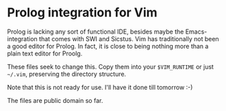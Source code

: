 # Prolog integration for Vim

Prolog is lacking any sort of functional IDE, besides maybe the Emacs-integration that comes with SWI and Sicstus. Vim has traditionally not been a good editor for Prolog. In fact, it is close to being nothing more than a plain text editor for Proolg.

These files seek to change this. Copy them into your `$VIM_RUNTIME` or just `~/.vim`, preserving the directory structure.

Note that this is not ready for use. I'll have it done till tomorrow :-)

The files are public domain so far.
